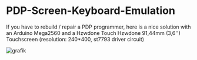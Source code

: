 # PDP-Screen-Keyboard-Emulation

If you have to rebuild / repair a PDP programmer, here is a nice solution with an Arduino Mega2560 and a Hzwdone Touch 
Hzwdone 91,44mm (3,6'') Touchscreen (resolution: 240*400, st7793 driver circuit) 



![grafik](https://github.com/RaspCla/PDP-Screen-Keyboard-Emulation/assets/6465780/627db109-c1c9-4f29-b8a1-cef1aa32c381)
